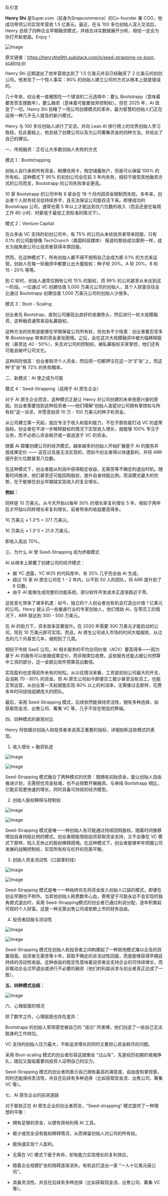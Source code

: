队引言

**Henry Shi** 是Super.com（前身为Snapcommerce）的Co-founder 兼 COO，他成功带领公司实现年营收 1.5 亿美元。最近，在与 100 多位创始人深入交流后，Henry 总结了四种企业早期融资模式，并结合详实数据展开分析，相信一定会为你打开新思路。Enjoy！

![Image](./%E7%A1%85%E8%B0%B7%E6%9C%80%E7%81%AB%E7%88%86%E7%9A%84Seed-Strapping%E6%98%AF%E4%BB%80%E4%B9%88%E5%88%9B%E4%B8%9A%E6%A8%A1%E5%BC%8F%EF%BC%9F%E4%B8%BA%E4%BB%80%E4%B9%88%E5%AE%83%E6%9C%80%E9%80%82%E5%90%88AI%E5%8E%9F%E7%94%9F%E5%85%AC%E5%8F%B8%EF%BC%9F.assets/640-20250507232334526.png)

原文链接：https://henrythe9th.substack.com/p/seed-strapping-vs-boot-scaling-in



Henry Shi 近期退出了他年营收达到了 1.5 亿美元并且已经融资了 2 亿美元的初创公司。他发现了一个惊人事实：90% 的创始人建立公司的方式从根本上就是错误的。

几十年来，创业者一直被困在一个错误的二元选择中：要么 Bootstrapp（意味着要苦苦支撑数年），要么融资（意味着可能要放弃控制权）。但在 2025 年，AI 改变了一切。Henry Shi 目睹了一场公司创建模式的革命，最为智慧的创始人们正在运用一种几乎无人提及的新兴模式。

Henry 与 100 多位创始人进行了交流，并向 Lean AI 排行榜上的优秀创始人学习取经，在此基础上，他总结了创建公司以及为公司筹集资金的四种方法，并给出了自己的建议。

一、传统融资：正在让大多数创始人失败的方式

模式 1：Bootstrapping

创始人自行承担所有资金，刷爆信用卡，掏空储蓄账户，但是可以保留 100% 的所有权。这种模式下 90% 的初创公司会在前 3 年内失败，相较于接受其他融资方式的公司而言，Bootstrapp 的公司失败率会更高。

10 家 Bootstrapp 的公司中有 8 家会在 18 个月内因资金限制而失败。多年来，创业者个人财务状况会持续赤字，且无法保证公司能存活下来。即便成功的 Bootstrapp 公司，通常也需 5 年以上才能达到仅六位数的收入（而且还是在每周工作 80 小时、时薪低于最低工资标准的情况下）。

模式 2：Venture Capital

在众多由 VC 支持的初创公司中，有 75% 的公司从未给投资者带来回报，只有 0.1% 的公司能够像 TechCrunch（美国科技媒体） 报道的那些成功案例一样，成长为独角兽公司让投资者获得丰厚回报。

然而，在这种模式下，所有创始人都不得不按照自己会成为那 0.1% 的方式来运营。创始人在每一轮融资中都要让出大量股权：种子轮 20%，A 轮 20%，B 轮 15 - 20% 等等。

到 C 轮时，创始人通常仅拥有公司 15% 的股权，而 99% 的公司甚至从未达到这一阶段。一位通过 VC 创建估值 5,000 万美元公司的创始人，其个人财富往往会比通过 Bootstrapp 创建估值 1,000 万美元公司的创始人少很多。

模式 3：Boot - Scaling

创业者先 Bootstrap，直到公司展现出良好的发展势头，然后进行一轮大规模融资，这种融资通常来自私募股权。

这种方法的优势是能够在早期保留公司所有权，但也有不少隐患：创业者要忍受多年 Bootstrapp 带来的资金紧张困境。之后，会在这次大规模融资中被大幅稀释股权（甚至达 40 - 50%），失去对公司的控制权，被私募股权买家掌控，他们还有可能会破坏公司文化。

这种风险很高：创业者耗尽个人资金，然后把一切都押注在这一次“扩张”上，而这种“扩张”有 72% 的失败概率。

二、新模式：AI 使之成为可能

模式 4：Seed-Strapping（适用于 AI 原生企业）

对于 AI 原生企业而言，这种模式正是让 Henry 对公司创建的未来倍感兴奋的原因。创业者需要找到这种投资者——他们理解“创始人渴望对公司拥有掌控权与所有权”这一诉求，并愿意投资 10 万 - 100 万美元的种子轮资金。

从公司建立第一天起，就应专注于收入和盈利能力，不在乎那些能打动 VC 的虚荣指标。创业者在不进一步稀释股权的情况下实现收入增长，就能够 100% 专注于业务，而不必担心资金耗尽或一直追逐于 VC 的资金。

随着 AI 颠覆创建公司的经济模式，越来越多的创始人开始扩展基于 AI 的服务并按成果定价 —— 这在过去是无法实现的，而如今创业者得以快速盈利，并将 ARR 提升到七位数甚至八位数。

在这种模式下，创业者能从利润中获得稳定收益，无需苦等不确定的退出时机。随着时间推进，他们甚至还可能回购股权，提升自身持股比例。而该模式最大的优势，在于能够在创业早期就实现收入的复合增长。

**例如：**

同样是 10 万美元，从今天开始以每年 30% 的增长率复利增长 5 年，相较于两年后才开始以同样增长率复利增长，前者带来的收益要高得多。

10 万美元 × 1.3^5 = 37.1 万美元，

10 万美元 × 1.3^3 = 21.9 万美元，

即收入高出 70%。

三、为什么 AI 使 Seed-Strapping 成为终极模式

AI 从根本上颠覆了创建公司的经济模式：

- 据 YC 透露，YC W25 的代码库中，有 25% 几乎完全由 AI 生成。
- 超过 15 家 AI 原生公司在 1 - 2 年内，以不到 50 人的团队，将 ARR 提升到了 8 位数。
- 由于 AI 能够生成完整的功能系统，部分软件开发成本正逐渐趋近于零。

这些变化带来了诸多机遇：如今，独立的个人创业者也有机会打造出价值 1 亿美元的公司。Henry 就认识一些垂直行业的专家创始人，他们借助 AI，在零员工的情况下，ARR 就达到 300 - 500 万美元。

在 AI 的助力下，资本效率显著提升。在 2020 年需要 300 万美元才能启动的公司，现在 10 万美元即可实现。而且，AI 原生公司进入市场的时间大幅缩短，从过去的几个月甚至几年，缩短到了几周。

相较于传统 SaaS 公司，AI 相关服务的平均合同价值（ACV）要高得多——因为基于 AI 的服务可以依据成果定价，而非按席位收费。这些服务还能占据公司预算中工资的部分，这一金额比软件预算高出数倍。

实现盈利也变得前所未有的轻松。从以往情况来看，工资是初创公司最大的开支，会消耗 70 - 80% 的资金。但 AI 原生公司如今即便员工极少甚至没有员工，也能正常运营，从创业第一天起就能实现 80% 以上的利润率，无需像过去那样，花费多年时间烧钱组建庞大的团队。

最后，采用 Seed-Strapping 模式，后续依然能保持灵活性，拥有多种选择，如获取现金流、出售公司、筹集 VC 等，几乎不存在明显的弊端。

四、四种模式的直观对比

Henry 将依据对创始人和投资者来说真正重要的指标，详细剖析这些模式的表现。

1. 收入增长 + 融资轨迹

![Image](./%E7%A1%85%E8%B0%B7%E6%9C%80%E7%81%AB%E7%88%86%E7%9A%84Seed-Strapping%E6%98%AF%E4%BB%80%E4%B9%88%E5%88%9B%E4%B8%9A%E6%A8%A1%E5%BC%8F%EF%BC%9F%E4%B8%BA%E4%BB%80%E4%B9%88%E5%AE%83%E6%9C%80%E9%80%82%E5%90%88AI%E5%8E%9F%E7%94%9F%E5%85%AC%E5%8F%B8%EF%BC%9F.assets/640-20250507232334429.png)

![Image](./%E7%A1%85%E8%B0%B7%E6%9C%80%E7%81%AB%E7%88%86%E7%9A%84Seed-Strapping%E6%98%AF%E4%BB%80%E4%B9%88%E5%88%9B%E4%B8%9A%E6%A8%A1%E5%BC%8F%EF%BC%9F%E4%B8%BA%E4%BB%80%E4%B9%88%E5%AE%83%E6%9C%80%E9%80%82%E5%90%88AI%E5%8E%9F%E7%94%9F%E5%85%AC%E5%8F%B8%EF%BC%9F.assets/640-20250507232334403.png)

Seed-Strapping 模式融合了两种模式的优势：既拥有初始资金，能让创始人自由推进计划，无需担忧资金枯竭，也不必频繁开展融资。与单纯 Bootstrapp 相比，它能实现更快速的增长，同时具备可持续的经济模型。

2. 创始人股权稀释与控制权

![Image](./%E7%A1%85%E8%B0%B7%E6%9C%80%E7%81%AB%E7%88%86%E7%9A%84Seed-Strapping%E6%98%AF%E4%BB%80%E4%B9%88%E5%88%9B%E4%B8%9A%E6%A8%A1%E5%BC%8F%EF%BC%9F%E4%B8%BA%E4%BB%80%E4%B9%88%E5%AE%83%E6%9C%80%E9%80%82%E5%90%88AI%E5%8E%9F%E7%94%9F%E5%85%AC%E5%8F%B8%EF%BC%9F.assets/640-20250507232334356.png)

![Image](./%E7%A1%85%E8%B0%B7%E6%9C%80%E7%81%AB%E7%88%86%E7%9A%84Seed-Strapping%E6%98%AF%E4%BB%80%E4%B9%88%E5%88%9B%E4%B8%9A%E6%A8%A1%E5%BC%8F%EF%BC%9F%E4%B8%BA%E4%BB%80%E4%B9%88%E5%AE%83%E6%9C%80%E9%80%82%E5%90%88AI%E5%8E%9F%E7%94%9F%E5%85%AC%E5%8F%B8%EF%BC%9F.assets/640-20250507232334339.png)

Seed-Strapping 模式是唯一一种创始人有可能通过持续回购股权，随着时间推移增加自身持股比例的模式。创业者既能借助投资获取资金支持，又不会像在 VC 模式下那样，陷入无休止的股权稀释困境。在这种模式下，创业者能够牢牢把握公司发展的战略控制权，实现所有权与杠杆的完美平衡。

3. 创始人资金流动性（口袋里的钱）

![Image](./%E7%A1%85%E8%B0%B7%E6%9C%80%E7%81%AB%E7%88%86%E7%9A%84Seed-Strapping%E6%98%AF%E4%BB%80%E4%B9%88%E5%88%9B%E4%B8%9A%E6%A8%A1%E5%BC%8F%EF%BC%9F%E4%B8%BA%E4%BB%80%E4%B9%88%E5%AE%83%E6%9C%80%E9%80%82%E5%90%88AI%E5%8E%9F%E7%94%9F%E5%85%AC%E5%8F%B8%EF%BC%9F.assets/640-20250507232334402.png)

![Image](./%E7%A1%85%E8%B0%B7%E6%9C%80%E7%81%AB%E7%88%86%E7%9A%84Seed-Strapping%E6%98%AF%E4%BB%80%E4%B9%88%E5%88%9B%E4%B8%9A%E6%A8%A1%E5%BC%8F%EF%BC%9F%E4%B8%BA%E4%BB%80%E4%B9%88%E5%AE%83%E6%9C%80%E9%80%82%E5%90%88AI%E5%8E%9F%E7%94%9F%E5%85%AC%E5%8F%B8%EF%BC%9F.assets/640-20250507232334395.png)

Seed-Strapping 模式是唯一一种始终优先将资金放入创始人口袋的模式，即便在创业早期也不例外。当其他创始人耗费数年心血，寄希望于可能永远不会实现的独角兽式退出时，采用 Seed-Strapping模式的创业者已通过利润分配，逐年积累起可观的个人财富。这是一种无需出售公司或依赖上市的财务自由。

4. 投资者回报与流动性

![Image](./%E7%A1%85%E8%B0%B7%E6%9C%80%E7%81%AB%E7%88%86%E7%9A%84Seed-Strapping%E6%98%AF%E4%BB%80%E4%B9%88%E5%88%9B%E4%B8%9A%E6%A8%A1%E5%BC%8F%EF%BC%9F%E4%B8%BA%E4%BB%80%E4%B9%88%E5%AE%83%E6%9C%80%E9%80%82%E5%90%88AI%E5%8E%9F%E7%94%9F%E5%85%AC%E5%8F%B8%EF%BC%9F.assets/640-20250507232334454.png)

![Image](./%E7%A1%85%E8%B0%B7%E6%9C%80%E7%81%AB%E7%88%86%E7%9A%84Seed-Strapping%E6%98%AF%E4%BB%80%E4%B9%88%E5%88%9B%E4%B8%9A%E6%A8%A1%E5%BC%8F%EF%BC%9F%E4%B8%BA%E4%BB%80%E4%B9%88%E5%AE%83%E6%9C%80%E9%80%82%E5%90%88AI%E5%8E%9F%E7%94%9F%E5%85%AC%E5%8F%B8%EF%BC%9F.assets/640-20250507232334475.png)

Seed-Strapping 模式在创始人和投资者之间构建起了一种其他模式难以企及的双赢局面。投资者无需苦等十年，获取不确定的非流动性回报，而是能够获得早期且持续的流动性收益。这种收益的稳定性意味着投资者会支持企业的可持续增长，而非推动企业过早退出或进行不必要的融资（他们的利益诉求与创业者真正达成了一致）。

**五、四种模式总结：**

![Image](./%E7%A1%85%E8%B0%B7%E6%9C%80%E7%81%AB%E7%88%86%E7%9A%84Seed-Strapping%E6%98%AF%E4%BB%80%E4%B9%88%E5%88%9B%E4%B8%9A%E6%A8%A1%E5%BC%8F%EF%BC%9F%E4%B8%BA%E4%BB%80%E4%B9%88%E5%AE%83%E6%9C%80%E9%80%82%E5%90%88AI%E5%8E%9F%E7%94%9F%E5%85%AC%E5%8F%B8%EF%BC%9F.assets/640-20250507232334432.png)

六、心理层面的情况

除了数字之外，心理层面也存在差异：

Bootstrapp 的创始人常常感觉被自己的 “成功” 所束缚，他们创造了一些自己无法脱身的工作岗位。

VC 支持的创始人压力最大，不断追求增长的同时又要担心资金耗尽的问题。

采用  Boot-scaling 模式的创业者形容这就像坐 “过山车”，先是经历初期的艰难挣扎，随后又面临着要向投资人证明自己的压力。

Seed-Strapping 模式的创业者则表示自己拥有最高的满意度、自由度和掌控感，同时还能保持灵活性，并且在后续有多种选择（比如获取现金流、出售公司、筹集VC 等）。

七、AI 原生企业的前进道路

对于那些正在 AI 原生企业的创业者而言，“Seed-strapping” 模式提供了一种理想的平衡：

- 拥有足够的资金，以便有效地利用 AI 工具。

- 极少或完全没有股权稀释情况，从而保留创始人对公司的所有权。

- 能快速实现个人盈利。

- 无需在 VC 模式下疲于奔命，却有能力实现增长的复利效应。

- 随着企业规模扩张的阻碍逐渐消失，有机会打造出一家 “一人十亿美元级公司”。

- 具备灵活性，并且在后续有多种选择（比如获取现金流、出售公司、筹集 VC 等）。

	